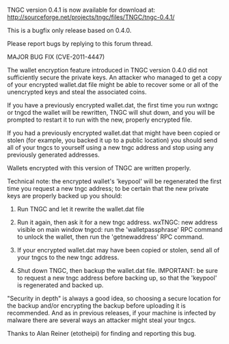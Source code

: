 TNGC version 0.4.1 is now available for download at:
http://sourceforge.net/projects/tngc/files/TNGC/tngc-0.4.1/

This is a bugfix only release based on 0.4.0.

Please report bugs by replying to this forum thread.

MAJOR BUG FIX  (CVE-2011-4447)

The wallet encryption feature introduced in TNGC version 0.4.0 did not sufficiently secure the private keys. An attacker who
managed to get a copy of your encrypted wallet.dat file might be able to recover some or all of the unencrypted keys and steal the
associated coins.

If you have a previously encrypted wallet.dat, the first time you run wxtngc or tngcd the wallet will be rewritten, TNGC will
shut down, and you will be prompted to restart it to run with the new, properly encrypted file.

If you had a previously encrypted wallet.dat that might have been copied or stolen (for example, you backed it up to a public
location) you should send all of your tngcs to yourself using a new tngc address and stop using any previously generated addresses.

Wallets encrypted with this version of TNGC are written properly.

Technical note: the encrypted wallet's 'keypool' will be regenerated the first time you request a new tngc address; to be certain that the
new private keys are properly backed up you should:

1. Run TNGC and let it rewrite the wallet.dat file

2. Run it again, then ask it for a new tngc address.
wxTNGC: new address visible on main window
tngcd: run the 'walletpassphrase' RPC command to unlock the wallet,  then run the 'getnewaddress' RPC command.

3. If your encrypted wallet.dat may have been copied or stolen, send all of your tngcs to the new tngc address.

4. Shut down TNGC, then backup the wallet.dat file.
IMPORTANT: be sure to request a new tngc address before backing up, so that the 'keypool' is regenerated and backed up.

"Security in depth" is always a good idea, so choosing a secure location for the backup and/or encrypting the backup before uploading it is recommended. And as in previous releases, if your machine is infected by malware there are several ways an attacker might steal your tngcs.

Thanks to Alan Reiner (etotheipi) for finding and reporting this bug.
